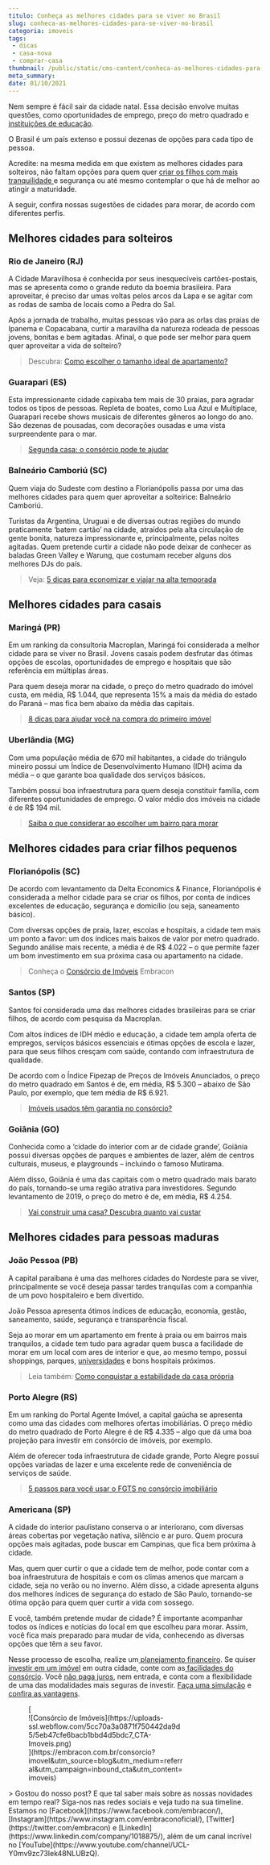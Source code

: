 ```yaml
---
titulo: Conheça as melhores cidades para se viver no Brasil
slug: conheca-as-melhores-cidades-para-se-viver-no-brasil
categoria: imoveis
tags:
 - dicas
 - casa-nova
 - comprar-casa
thumbnail: /public/static/cms-content/conheca-as-melhores-cidades-para-se-viver-no-brasil.png
meta_summary: 
date: 01/10/2021
---
```

Nem sempre é fácil sair da cidade natal. Essa decisão envolve muitas questões, como oportunidades de emprego, preço do metro quadrado e [instituições de educação](https://www.embracon.com.br/blog/educacao-saiba-como-investir-na-sua).

O Brasil é um país extenso e possui dezenas de opções para cada tipo de pessoa.

Acredite: na mesma medida em que existem as melhores cidades para solteiros, não faltam opções para quem quer [criar os filhos com mais tranquilidade ](https://www.embracon.com.br/blog/seu-filho-recebe-mesada-descubra-o-valor-ideal-para-cada-idade)e segurança ou até mesmo contemplar o que há de melhor ao atingir a maturidade.

A seguir, confira nossas sugestões de cidades para morar, de acordo com diferentes perfis.

Melhores cidades para solteiros
-------------------------------

### Rio de Janeiro (RJ)

A Cidade Maravilhosa é conhecida por seus inesquecíveis cartões-postais, mas se apresenta como o grande reduto da boemia brasileira. Para aproveitar, é preciso dar umas voltas pelos arcos da Lapa e se agitar com as rodas de samba de locais como a Pedra do Sal.

Após a jornada de trabalho, muitas pessoas vão para as orlas das praias de Ipanema e Copacabana, curtir a maravilha da natureza rodeada de pessoas jovens, bonitas e bem agitadas. Afinal, o que pode ser melhor para quem quer aproveitar a vida de solteiro?

> Descubra: [Como escolher o tamanho ideal de apartamento?](https://www.embracon.com.br/blog/como-escolher-o-tamanho-ideal-de-apartamento)

### Guarapari (ES)

Esta impressionante cidade capixaba tem mais de 30 praias, para agradar todos os tipos de pessoas. Repleta de boates, como Lua Azul e Multiplace, Guarapari recebe shows musicais de diferentes gêneros ao longo do ano. São dezenas de pousadas, com decorações ousadas e uma vista surpreendente para o mar.

> [Segunda casa: o consórcio pode te ajudar](https://www.embracon.com.br/blog/segunda-casa-o-consorcio-pode-te-ajudar)

### Balneário Camboriú (SC)

Quem viaja do Sudeste com destino a Florianópolis passa por uma das melhores cidades para quem quer aproveitar a solteirice: Balneário Camboriú.

Turistas da Argentina, Uruguai e de diversas outras regiões do mundo praticamente ‘batem cartão’ na cidade, atraídos pela alta circulação de gente bonita, natureza impressionante e, principalmente, pelas noites agitadas. Quem pretende curtir a cidade não pode deixar de conhecer as baladas Green Valley e Warung, que costumam receber alguns dos melhores DJs do país.

> Veja: [5 dicas para economizar e viajar na alta temporada](https://www.embracon.com.br/blog/5-dicas-para-economizar-e-viajar-na-alta-temporada)

Melhores cidades para casais
----------------------------

### Maringá (PR)

Em um ranking da consultoria Macroplan, Maringá foi considerada a melhor cidade para se viver no Brasil. Jovens casais podem desfrutar das ótimas opções de escolas, oportunidades de emprego e hospitais que são referência em múltiplas áreas.

Para quem deseja morar na cidade, o preço do metro quadrado do imóvel custa, em média, R$ 1.044, que representa 15% a mais da média do estado do Paraná – mas fica bem abaixo da média das capitais.

> [8 dicas para ajudar você na compra do primeiro imóvel](https://www.embracon.com.br/blog/8-dicas-compra-primeiro-imovel)‍

### Uberlândia (MG)

Com uma população média de 670 mil habitantes, a cidade do triângulo mineiro possui um Índice de Desenvolvimento Humano (IDH) acima da média – o que garante boa qualidade dos serviços básicos.

Também possui boa infraestrutura para quem deseja constituir família, com diferentes oportunidades de emprego. O valor médio dos imóveis na cidade é de R$ 194 mil.

> [Saiba o que considerar ao escolher um bairro para morar](https://www.embracon.com.br/blog/saiba-o-que-considerar-ao-escolher-um-bairro-para-morar)

Melhores cidades para criar filhos pequenos
-------------------------------------------

### Florianópolis (SC)

De acordo com levantamento da Delta Economics &amp; Finance, Florianópolis é considerada a melhor cidade para se criar os filhos, por conta de índices excelentes de educação, segurança e domicílio (ou seja, saneamento básico).

Com diversas opções de praia, lazer, escolas e hospitais, a cidade tem mais um ponto a favor: um dos índices mais baixos de valor por metro quadrado. Segundo análise mais recente, a média é de R$ 4.022 – o que permite fazer um bom investimento em sua próxima casa ou apartamento na cidade.

> Conheça o [Consórcio de Imóveis](https://www.embracon.com.br/consorcio-de-imoveis) Embracon

### Santos (SP)

Santos foi considerada uma das melhores cidades brasileiras para se criar filhos, de acordo com pesquisa da Macroplan.

Com altos índices de IDH médio e educação, a cidade tem ampla oferta de empregos, serviços básicos essenciais e ótimas opções de escola e lazer, para que seus filhos cresçam com saúde, contando com infraestrutura de qualidade.

De acordo com o Índice Fipezap de Preços de Imóveis Anunciados, o preço do metro quadrado em Santos é de, em média, R$ 5.300 – abaixo de São Paulo, por exemplo, que tem média de R$ 6.921.

> [Imóveis usados têm garantia no consórcio?](https://www.embracon.com.br/blog/imoveis-usados-tem-garantia-no-consorcio)

### Goiânia (GO)

Conhecida como a ‘cidade do interior com ar de cidade grande’, Goiânia possui diversas opções de parques e ambientes de lazer, além de centros culturais, museus, e playgrounds – incluindo o famoso Mutirama.

Além disso, Goiânia é uma das capitais com o metro quadrado mais barato do país, tornando-se uma região atrativa para investidores. Segundo levantamento de 2019, o preço do metro é de, em média, R$ 4.254.

> [Vai construir uma casa? Descubra quanto vai custar](https://www.embracon.com.br/blog/vai-construir-uma-casa-descubra-quanto-vai-custar)

Melhores cidades para pessoas maduras
-------------------------------------

### João Pessoa (PB)

A capital paraibana é uma das melhores cidades do Nordeste para se viver, principalmente se você deseja passar tardes tranquilas com a companhia de um povo hospitaleiro e bem divertido.

João Pessoa apresenta ótimos índices de educação, economia, gestão, saneamento, saúde, segurança e transparência fiscal.

Seja ao morar em um apartamento em frente à praia ou em bairros mais tranquilos, a cidade tem tudo para agradar quem busca a facilidade de morar em um local com ares de interior e que, ao mesmo tempo, possui shoppings, parques, [universidades](https://www.embracon.com.br/blog/conheca-4-formas-de-pagar-a-faculdade) e bons hospitais próximos.

> Leia também: [Como conquistar a estabilidade da casa própria](https://www.embracon.com.br/blog/como-conquistar-a-estabilidade-da-casa-propria)

### Porto Alegre (RS)

Em um ranking do Portal Agente Imóvel, a capital gaúcha se apresenta como uma das cidades com melhores ofertas imobiliárias. O preço médio do metro quadrado de Porto Alegre é de R$ 4.335 – algo que dá uma boa projeção para investir em consórcio de imóveis, por exemplo.

Além de oferecer toda infraestrutura de cidade grande, Porto Alegre possui opções variadas de lazer e uma excelente rede de conveniência de serviços de saúde.

> [5 passos para você usar o FGTS no consórcio imobiliário](https://www.embracon.com.br/blog/5-passos-para-voce-usar-o-fgts-no-consorcio-imobiliario)

### Americana (SP)

A cidade do interior paulistano conserva o ar interiorano, com diversas áreas cobertas por vegetação nativa, silêncio e ar puro. Quem procura opções mais agitadas, pode buscar em Campinas, que fica bem próxima à cidade.

Mas, quem quer curtir o que a cidade tem de melhor, pode contar com a boa infraestrutura de hospitais e com os climas amenos que marcam a cidade, seja no verão ou no inverno. Além disso, a cidade apresenta alguns dos melhores índices de segurança do estado de São Paulo, tornando-se ótima opção para quem quer curtir a vida com sossego.

E você, também pretende mudar de cidade? É importante acompanhar todos os índices e notícias do local em que escolheu para morar. Assim, você fica mais preparado para mudar de vida, conhecendo as diversas opções que têm a seu favor.

Nesse processo de escolha, realize um[ planejamento financeiro](https://www.embracon.com.br/blog/planejamento-financeiro-um-guia-para-as-financas-nao-sairem-de-controle). Se quiser [investir em um imóvel](https://www.embracon.com.br/blog/investir-em-imoveis-onde-comecar) em outra cidade, conte com as[ facilidades do consórcio](https://www.embracon.com.br/blog/confira-10-vantagens-indiscutiveis-do-consorcio). Você [não paga juros](https://www.embracon.com.br/blog/consorcio-nao-tem-juros-entenda), nem entrada, e conta com a flexibilidade de uma das modalidades mais seguras de investir. [Faça uma simulação](http://www.embracon.com.br/consorcio) e [confira as vantagens](https://www.embracon.com.br/conhecaoconsorcio/quais-sao-as-vantagens-do-consorcio).

<figure class="w-richtext-figure-type-image w-richtext-align-center" style="max-width:310px">[<div>![Consórcio de Imóveis](https://uploads-ssl.webflow.com/5cc70a3a0871f750442da9d5/5eb47cfe6bacb1bbd4d5bdc7_CTA-Imoveis.png)</div>](https://embracon.com.br/consorcio?imovel&utm_source=blog&utm_medium=referral&utm_campaign=inbound_cta&utm_content=imoveis)</figure>> Gostou do nosso post? E que tal saber mais sobre as nossas novidades em tempo real? Siga-nos nas redes sociais e veja tudo na sua timeline. Estamos no [Facebook](https://www.facebook.com/embracon/), [Instagram](https://www.instagram.com/embraconoficial/), [Twitter](https://twitter.com/embracon) e [LinkedIn](https://www.linkedin.com/company/1018875/), além de um canal incrível no [YouTube](https://www.youtube.com/channel/UCL-Y0mv9zc73Iek48NLUBzQ).
